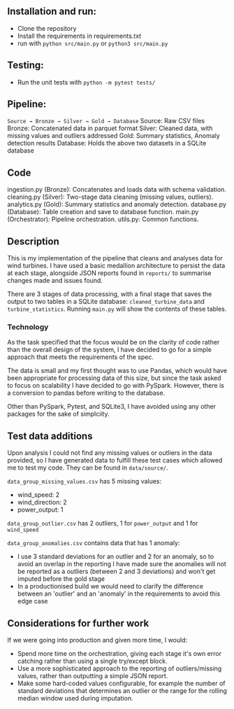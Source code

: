 ## Installation and run:
- Clone the repository
- Install the requirements in requirements.txt
- run with `python src/main.py` or `python3 src/main.py`

## Testing:
- Run the unit tests with `python -m pytest tests/`

## Pipeline:
`Source → Bronze → Silver → Gold → Database`
Source: Raw CSV files
Bronze: Concatenated data in parquet format
Silver: Cleaned data, with missing values and outliers addressed
Gold: Summary statistics, Anomaly detection results 
Database: Holds the above two datasets in a SQLite database

## Code
ingestion.py (Bronze): Concatenates and loads data with schema validation.
cleaning.py (Silver): Two-stage data cleaning (missing values, outliers).
analytics.py (Gold): Summary statistics and anomaly detection.
database.py (Database): Table creation and save to database function.
main.py (Orchestrator): Pipeline orchestration.
utils.py: Common functions.

## Description 
This is my implementation of the pipeline that cleans and analyses data for wind turbines. I have used a basic medallion architecture to persist the data at each stage, alongside JSON reports found in `reports/` to summarise changes made and issues found. 

There are 3 stages of data processing, with a final stage that saves the output to two tables in a SQLite database: `cleaned_turbine_data` and `turbine_statistics`. Running `main.py` will show the contents of these tables.

### Technology
As the task specified that the focus would be on the clarity of code rather than the overall design of the system, I have decided to go for a simple approach that meets the requirements of the spec. 

The data is small and my first thought was to use Pandas, which would have been appropriate for processing data of this size, but since the task asked to focus on scalability I have decided to go with PySpark. However, there is a conversion to pandas before writing to the database.

Other than PySpark, Pytest, and SQLite3, I have avoided using any other packages for the sake of simplciity. 


## Test data additions
Upon analysis I could not find any missing values or outliers in the data provided, so I have generated data to fulfill these test cases which allowed me to test my code. They can be found in `data/source/`. 

`data_group_missing_values.csv` has 5 missing values:
- wind_speed: 2
- wind_direction: 2
- power_output: 1

`data_group_outlier.csv` has 2 outliers, 1 for `power_output` and 1 for `wind_speed`

`data_group_anomalies.csv` contains data that has 1 anomaly:
- I use 3 standard deviations for an outlier and 2 for an anomaly, so to avoid an overlap in the reporting I have made sure the anomalies will not be reported as a outliers (between 2 and 3 deviations) and won't get imputed before the gold stage
- In a productionised build we would need to clarify the difference between an 'outlier' and an 'anomaly' in the requirements to avoid this edge case

## Considerations for further work
If we were going into production and given more time, I would:
- Spend more time on the orchestration, giving each stage it's own error catching rather than using a single try/except block.
- Use a more sophisticated approach to the reporting of outliers/missing values, rather than outputting a simple JSON report.
- Make some hard-coded values configurable, for example the number of standard deviations that determines an outlier or the range for the rolling median window used during imputation.